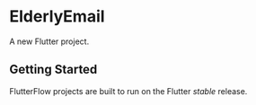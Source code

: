 # ElderlyEmail

A new Flutter project.

## Getting Started

FlutterFlow projects are built to run on the Flutter _stable_ release.
